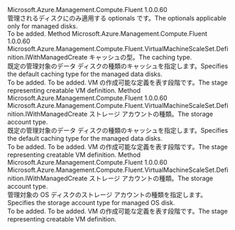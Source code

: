 <Type Name="IWithManagedDiskOptionals" FullName="Microsoft.Azure.Management.Compute.Fluent.VirtualMachineScaleSet.Definition.IWithManagedDiskOptionals">
  <TypeSignature Language="C#" Value="public interface IWithManagedDiskOptionals" />
  <TypeSignature Language="ILAsm" Value=".class public interface auto ansi abstract IWithManagedDiskOptionals" />
  <TypeSignature Language="DocId" Value="T:Microsoft.Azure.Management.Compute.Fluent.VirtualMachineScaleSet.Definition.IWithManagedDiskOptionals" />
  <TypeSignature Language="VB.NET" Value="Public Interface IWithManagedDiskOptionals" />
  <TypeSignature Language="F#" Value="type IWithManagedDiskOptionals = interface" />
  <AssemblyInfo>
    <AssemblyName>Microsoft.Azure.Management.Compute.Fluent</AssemblyName>
    <AssemblyVersion>1.0.0.60</AssemblyVersion>
  </AssemblyInfo>
  <Interfaces />
  <Docs>
    <summary>
            <span data-ttu-id="88373-101">管理されるディスクにのみ適用する optionals です。</span><span class="sxs-lookup"><span data-stu-id="88373-101">The optionals applicable only for managed disks.</span></span>
            </summary>
    <remarks>To be added.</remarks>
  </Docs>
  <Members>
    <Member MemberName="WithDataDiskDefaultCachingType">
      <MemberSignature Language="C#" Value="public Microsoft.Azure.Management.Compute.Fluent.VirtualMachineScaleSet.Definition.IWithManagedCreate WithDataDiskDefaultCachingType (Microsoft.Azure.Management.Compute.Fluent.Models.CachingTypes cachingType);" />
      <MemberSignature Language="ILAsm" Value=".method public hidebysig newslot virtual instance class Microsoft.Azure.Management.Compute.Fluent.VirtualMachineScaleSet.Definition.IWithManagedCreate WithDataDiskDefaultCachingType(valuetype Microsoft.Azure.Management.Compute.Fluent.Models.CachingTypes cachingType) cil managed" />
      <MemberSignature Language="DocId" Value="M:Microsoft.Azure.Management.Compute.Fluent.VirtualMachineScaleSet.Definition.IWithManagedDiskOptionals.WithDataDiskDefaultCachingType(Microsoft.Azure.Management.Compute.Fluent.Models.CachingTypes)" />
      <MemberSignature Language="VB.NET" Value="Public Function WithDataDiskDefaultCachingType (cachingType As CachingTypes) As IWithManagedCreate" />
      <MemberSignature Language="F#" Value="abstract member WithDataDiskDefaultCachingType : Microsoft.Azure.Management.Compute.Fluent.Models.CachingTypes -&gt; Microsoft.Azure.Management.Compute.Fluent.VirtualMachineScaleSet.Definition.IWithManagedCreate" Usage="iWithManagedDiskOptionals.WithDataDiskDefaultCachingType cachingType" />
      <MemberType>Method</MemberType>
      <AssemblyInfo>
        <AssemblyName>Microsoft.Azure.Management.Compute.Fluent</AssemblyName>
        <AssemblyVersion>1.0.0.60</AssemblyVersion>
      </AssemblyInfo>
      <ReturnValue>
        <ReturnType>Microsoft.Azure.Management.Compute.Fluent.VirtualMachineScaleSet.Definition.IWithManagedCreate</ReturnType>
      </ReturnValue>
      <Parameters>
        <Parameter Name="cachingType" Type="Microsoft.Azure.Management.Compute.Fluent.Models.CachingTypes" />
      </Parameters>
      <Docs>
        <param name="cachingType"><span data-ttu-id="88373-102">キャッシュの型。</span><span class="sxs-lookup"><span data-stu-id="88373-102">The caching type.</span></span></param>
        <summary>
            <span data-ttu-id="88373-103">既定の管理対象のデータ ディスクの種類のキャッシュを指定します。</span><span class="sxs-lookup"><span data-stu-id="88373-103">Specifies the default caching type for the managed data disks.</span></span>
            </summary>
        <returns>To be added.</returns>
        <remarks>To be added.</remarks>
        <return><span data-ttu-id="88373-104">VM の作成可能な定義を表す段階です。</span><span class="sxs-lookup"><span data-stu-id="88373-104">The stage representing creatable VM definition.</span></span></return>
      </Docs>
    </Member>
    <Member MemberName="WithDataDiskDefaultStorageAccountType">
      <MemberSignature Language="C#" Value="public Microsoft.Azure.Management.Compute.Fluent.VirtualMachineScaleSet.Definition.IWithManagedCreate WithDataDiskDefaultStorageAccountType (Microsoft.Azure.Management.Compute.Fluent.Models.StorageAccountTypes storageAccountType);" />
      <MemberSignature Language="ILAsm" Value=".method public hidebysig newslot virtual instance class Microsoft.Azure.Management.Compute.Fluent.VirtualMachineScaleSet.Definition.IWithManagedCreate WithDataDiskDefaultStorageAccountType(valuetype Microsoft.Azure.Management.Compute.Fluent.Models.StorageAccountTypes storageAccountType) cil managed" />
      <MemberSignature Language="DocId" Value="M:Microsoft.Azure.Management.Compute.Fluent.VirtualMachineScaleSet.Definition.IWithManagedDiskOptionals.WithDataDiskDefaultStorageAccountType(Microsoft.Azure.Management.Compute.Fluent.Models.StorageAccountTypes)" />
      <MemberSignature Language="VB.NET" Value="Public Function WithDataDiskDefaultStorageAccountType (storageAccountType As StorageAccountTypes) As IWithManagedCreate" />
      <MemberSignature Language="F#" Value="abstract member WithDataDiskDefaultStorageAccountType : Microsoft.Azure.Management.Compute.Fluent.Models.StorageAccountTypes -&gt; Microsoft.Azure.Management.Compute.Fluent.VirtualMachineScaleSet.Definition.IWithManagedCreate" Usage="iWithManagedDiskOptionals.WithDataDiskDefaultStorageAccountType storageAccountType" />
      <MemberType>Method</MemberType>
      <AssemblyInfo>
        <AssemblyName>Microsoft.Azure.Management.Compute.Fluent</AssemblyName>
        <AssemblyVersion>1.0.0.60</AssemblyVersion>
      </AssemblyInfo>
      <ReturnValue>
        <ReturnType>Microsoft.Azure.Management.Compute.Fluent.VirtualMachineScaleSet.Definition.IWithManagedCreate</ReturnType>
      </ReturnValue>
      <Parameters>
        <Parameter Name="storageAccountType" Type="Microsoft.Azure.Management.Compute.Fluent.Models.StorageAccountTypes" />
      </Parameters>
      <Docs>
        <param name="storageAccountType"><span data-ttu-id="88373-105">ストレージ アカウントの種類。</span><span class="sxs-lookup"><span data-stu-id="88373-105">The storage account type.</span></span></param>
        <summary>
            <span data-ttu-id="88373-106">既定の管理対象のデータ ディスクの種類のキャッシュを指定します。</span><span class="sxs-lookup"><span data-stu-id="88373-106">Specifies the default caching type for the managed data disks.</span></span>
            </summary>
        <returns>To be added.</returns>
        <remarks>To be added.</remarks>
        <return><span data-ttu-id="88373-107">VM の作成可能な定義を表す段階です。</span><span class="sxs-lookup"><span data-stu-id="88373-107">The stage representing creatable VM definition.</span></span></return>
      </Docs>
    </Member>
    <Member MemberName="WithOSDiskStorageAccountType">
      <MemberSignature Language="C#" Value="public Microsoft.Azure.Management.Compute.Fluent.VirtualMachineScaleSet.Definition.IWithManagedCreate WithOSDiskStorageAccountType (Microsoft.Azure.Management.Compute.Fluent.Models.StorageAccountTypes accountType);" />
      <MemberSignature Language="ILAsm" Value=".method public hidebysig newslot virtual instance class Microsoft.Azure.Management.Compute.Fluent.VirtualMachineScaleSet.Definition.IWithManagedCreate WithOSDiskStorageAccountType(valuetype Microsoft.Azure.Management.Compute.Fluent.Models.StorageAccountTypes accountType) cil managed" />
      <MemberSignature Language="DocId" Value="M:Microsoft.Azure.Management.Compute.Fluent.VirtualMachineScaleSet.Definition.IWithManagedDiskOptionals.WithOSDiskStorageAccountType(Microsoft.Azure.Management.Compute.Fluent.Models.StorageAccountTypes)" />
      <MemberSignature Language="VB.NET" Value="Public Function WithOSDiskStorageAccountType (accountType As StorageAccountTypes) As IWithManagedCreate" />
      <MemberSignature Language="F#" Value="abstract member WithOSDiskStorageAccountType : Microsoft.Azure.Management.Compute.Fluent.Models.StorageAccountTypes -&gt; Microsoft.Azure.Management.Compute.Fluent.VirtualMachineScaleSet.Definition.IWithManagedCreate" Usage="iWithManagedDiskOptionals.WithOSDiskStorageAccountType accountType" />
      <MemberType>Method</MemberType>
      <AssemblyInfo>
        <AssemblyName>Microsoft.Azure.Management.Compute.Fluent</AssemblyName>
        <AssemblyVersion>1.0.0.60</AssemblyVersion>
      </AssemblyInfo>
      <ReturnValue>
        <ReturnType>Microsoft.Azure.Management.Compute.Fluent.VirtualMachineScaleSet.Definition.IWithManagedCreate</ReturnType>
      </ReturnValue>
      <Parameters>
        <Parameter Name="accountType" Type="Microsoft.Azure.Management.Compute.Fluent.Models.StorageAccountTypes" />
      </Parameters>
      <Docs>
        <param name="accountType"><span data-ttu-id="88373-108">ストレージ アカウントの種類。</span><span class="sxs-lookup"><span data-stu-id="88373-108">The storage account type.</span></span></param>
        <summary>
            <span data-ttu-id="88373-109">管理対象の OS ディスクのストレージ アカウントの種類を指定します。</span><span class="sxs-lookup"><span data-stu-id="88373-109">Specifies the storage account type for managed OS disk.</span></span>
            </summary>
        <returns>To be added.</returns>
        <remarks>To be added.</remarks>
        <return><span data-ttu-id="88373-110">VM の作成可能な定義を表す段階です。</span><span class="sxs-lookup"><span data-stu-id="88373-110">The stage representing creatable VM definition.</span></span></return>
      </Docs>
    </Member>
  </Members>
</Type>